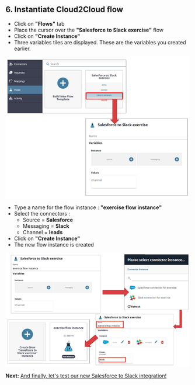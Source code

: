 ## 6. Instantiate Cloud2Cloud flow

- Click on **"Flows"** tab
- Place the cursor over the **"Salesforce to Slack exercise"** flow
- Click on **"Create Instance"**
- Three variables tiles are displayed. These are the variables you created earlier. 

![Instance_flow1.png](./imgs/Instance_flow1.png)

- Type a name for the flow instance : **"exercise flow instance"**
- Select the connectors :
    - Source = **Salesforce**
    - Messaging = **Slack**
    - Channel = **leads**
- Click on **"Create Instance"**
- The new flow instance is created

![Instance_flow2.png](./imgs/Instance_flow2.png)

**Next:** [And finally, let's test our new Salesforce to Slack integration!](../7.Test_demonstration)